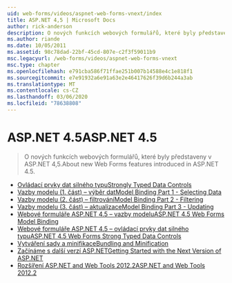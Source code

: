 ```yaml
---
uid: web-forms/videos/aspnet-web-forms-vnext/index
title: ASP.NET 4,5 | Microsoft Docs
author: rick-anderson
description: O nových funkcích webových formulářů, které byly představeny v ASP.NET 4,5.
ms.author: riande
ms.date: 10/05/2011
ms.assetid: 98c78dad-22bf-45cd-807e-c2f3f59011b9
msc.legacyurl: /web-forms/videos/aspnet-web-forms-vnext
msc.type: chapter
ms.openlocfilehash: e791cba586f71ffae251b007b14588e4c1e818f1
ms.sourcegitcommit: e7e91932a6e91a63e2e46417626f39d6b244a3ab
ms.translationtype: MT
ms.contentlocale: cs-CZ
ms.lasthandoff: 03/06/2020
ms.locfileid: "78638808"
---
```

# <a name="aspnet-45"></a><span data-ttu-id="26261-103">ASP.NET 4.5</span><span class="sxs-lookup"><span data-stu-id="26261-103">ASP.NET 4.5</span></span>

> <span data-ttu-id="26261-104">O nových funkcích webových formulářů, které byly představeny v ASP.NET 4,5.</span><span class="sxs-lookup"><span data-stu-id="26261-104">About new Web Forms features introduced in ASP.NET 4.5.</span></span>

- [<span data-ttu-id="26261-105">Ovládací prvky dat silného typu</span><span class="sxs-lookup"><span data-stu-id="26261-105">Strongly Typed Data Controls</span></span>](aspnet-vnext-videos-strongly-typed-data-controls.md)
- [<span data-ttu-id="26261-106">Vazby modelu (1. část) – výběr dat</span><span class="sxs-lookup"><span data-stu-id="26261-106">Model Binding Part 1 - Selecting Data</span></span>](aspnet-vnext-videos-model-binding-part-1-selecting-data.md)
- [<span data-ttu-id="26261-107">Vazby modelu (2. část) – filtrování</span><span class="sxs-lookup"><span data-stu-id="26261-107">Model Binding Part 2 - Filtering</span></span>](aspnet-vnext-videos-model-binding-part-2-filtering.md)
- [<span data-ttu-id="26261-108">Vazby modelu (3. část) – aktualizace</span><span class="sxs-lookup"><span data-stu-id="26261-108">Model Binding Part 3 - Updating</span></span>](aspnet-vnext-videos-model-binding-part-3-updating.md)
- [<span data-ttu-id="26261-109">Webové formuláře ASP.NET 4.5 – vazby modelu</span><span class="sxs-lookup"><span data-stu-id="26261-109">ASP.NET 4.5 Web Forms Model Binding</span></span>](aspnet-45-web-forms-model-binding.md)
- [<span data-ttu-id="26261-110">Webové formuláře ASP.NET 4.5 – ovládací prvky dat silného typu</span><span class="sxs-lookup"><span data-stu-id="26261-110">ASP.NET 4.5 Web Forms Strong Typed Data Controls</span></span>](aspnet-45-web-forms-strong-typed-data-controls.md)
- [<span data-ttu-id="26261-111">Vytváření sady a minifikace</span><span class="sxs-lookup"><span data-stu-id="26261-111">Bundling and Minification</span></span>](aspnet-vnext-videos-bundling-and-minification.md)
- [<span data-ttu-id="26261-112">Začínáme s další verzí ASP.NET</span><span class="sxs-lookup"><span data-stu-id="26261-112">Getting Started with the Next Version of ASP.NET</span></span>](getting-started-with-the-next-version-of-aspnet.md)
- [<span data-ttu-id="26261-113">Rozšíření ASP.NET and Web Tools 2012.2</span><span class="sxs-lookup"><span data-stu-id="26261-113">ASP.NET and Web Tools 2012.2</span></span>](aspnet-and-web-tools-20122.md)
